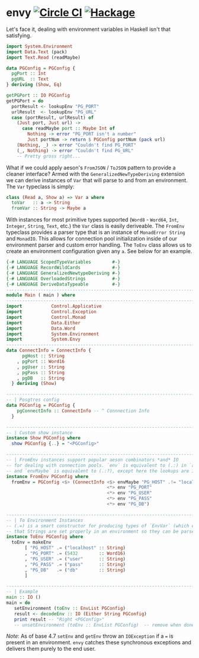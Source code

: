 envy [![Circle CI](https://circleci.com/gh/dmjio/envy.svg?style=svg)](https://circleci.com/gh/dmjio/envy) [![Hackage](https://img.shields.io/hackage/v/envy.svg?style=flat)](https://hackage.haskell.org/package/envy)
===================
Let's face it, dealing with environment variables in Haskell isn't that satisfying.

```haskell
import System.Environment
import Data.Text (pack)
import Text.Read (readMaybe)

data PGConfig = PGConfig {
  pgPort :: Int
  pgURL  :: Text
} deriving (Show, Eq)

getPGPort :: IO PGConfig
getPGPort = do
  portResult <- lookupEnv "PG_PORT"
  urlResult  <- lookupEnv "PG_URL"
  case (portResult, urlResult) of
    (Just port, Just url) ->
      case readMaybe port :: Maybe Int of
        Nothing -> error "PG_PORT isn't a number"
        Just portNum -> return $ PGConfig portNum (pack url)
    (Nothing, _) -> error "Couldn't find PG_PORT"    
    (_, Nothing) -> error "Couldn't find PG_URL"    
    -- Pretty gross right...
```
What if we could apply aeson's `FromJSON` / `ToJSON` pattern to provide a cleaner interface? Armed with the `GeneralizedNewTypeDeriving` extension we can derive instances of `Var` that will parse to and from an environment. The `Var` typeclass is simply:
```haskell
class (Read a, Show a) => Var a where
  toVar   :: a -> String
  fromVar :: String -> Maybe a
```
With instances for most primitive types supported (`Word8` - `Word64`, `Int`, `Integer`, `String`, `Text`, etc.) the `Var` class is easily deriveable. The `FromEnv` typeclass provides a parser type that is an instance of `MonadError String` and `MonadIO`. This allows for connection pool initialization inside of our environment parser and custom error handling. The `ToEnv` class allows us to create an environment configuration given any `a`. See below for an example.

```haskell
{-# LANGUAGE ScopedTypeVariables        #-}
{-# LANGUAGE RecordWildCards            #-}
{-# LANGUAGE GeneralizedNewtypeDeriving #-}
{-# LANGUAGE OverloadedStrings          #-}
{-# LANGUAGE DeriveDataTypeable         #-}
------------------------------------------------------------------------------
module Main ( main ) where
------------------------------------------------------------------------------
import           Control.Applicative
import           Control.Exception
import           Control.Monad
import           Data.Either
import           Data.Word
import           System.Environment
import           System.Envy
------------------------------------------------------------------------------
data ConnectInfo = ConnectInfo {
      pgHost :: String
    , pgPort :: Word16
    , pgUser :: String
    , pgPass :: String
    , pgDB   :: String
  } deriving (Show)

------------------------------------------------------------------------------
-- | Posgtres config
data PGConfig = PGConfig {
    pgConnectInfo :: ConnectInfo -- ^ Connnection Info
  } 

------------------------------------------------------------------------------
-- | Custom show instance
instance Show PGConfig where
  show PGConfig {..} = "<PGConfig>"

------------------------------------------------------------------------------
-- | FromEnv instances support popular aeson combinators *and* IO
-- for dealing with connection pools. `env` is equivalent to (.:) in `aeson`
-- and `envMaybe` is equivalent to (.:?), except here the lookups are impure.
instance FromEnv PGConfig where
  fromEnv = PGConfig <$> (ConnectInfo <$> envMaybe "PG_HOST" .!= "localhost"
                                      <*> env "PG_PORT"
                                      <*> env "PG_USER" 
                                      <*> env "PG_PASS" 
                                      <*> env "PG_DB")

------------------------------------------------------------------------------
-- | To Environment Instances
-- (.=) is a smart constructor for producing types of `EnvVar` (which ensures
-- that Strings are set properly in an environment so they can be parsed properly
instance ToEnv PGConfig where
  toEnv = makeEnv 
       [ "PG_HOST" .= ("localhost" :: String)
       , "PG_PORT" .= (5432        :: Word16)
       , "PG_USER" .= ("user"      :: String)
       , "PG_PASS" .= ("pass"      :: String)
       , "PG_DB"   .= ("db"        :: String)
       ]

------------------------------------------------------------------------------
-- | Example
main :: IO ()
main = do
   setEnvironment (toEnv :: EnvList PGConfig)
   result <- decodeEnv :: IO (Either String PGConfig)
   print result -- "Right <PGConfig>"
   -- unsetEnvironment (toEnv :: EnvList PGConfig)  -- remove when done
```

*Note*: As of base 4.7 `setEnv` and `getEnv` throw an `IOException` if a `=` is present in an environment. `envy` catches these synchronous exceptions and delivers them
purely to the end user.
